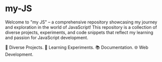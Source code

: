 # my-JS
Welcome to "my JS" – a comprehensive repository showcasing my journey and exploration in the world of JavaScript! This repository is a collection of diverse projects, experiments, and code snippets that reflect my learning and passion for JavaScript development. 

🚀 Diverse Projects. 🧠 Learning Experiments. 📚 Documentation. 🌐 Web Development.
